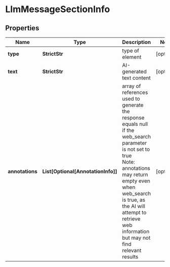 # LlmMessageSectionInfo


## Properties

| Name | Type | Description | Notes |
|------------ | ------------- | ------------- | -------------|
**type** | **StrictStr** | type of element |[optional]|
**text** | **StrictStr** | AI-generated text content |[optional]|
**annotations** | **List[Optional[AnnotationInfo]]** | array of references used to generate the response<br>equals null if the web_search parameter is not set to true<br>Note: annotations may return empty even when web_search is true, as the AI will attempt to retrieve web information but may not find relevant results |[optional]|
